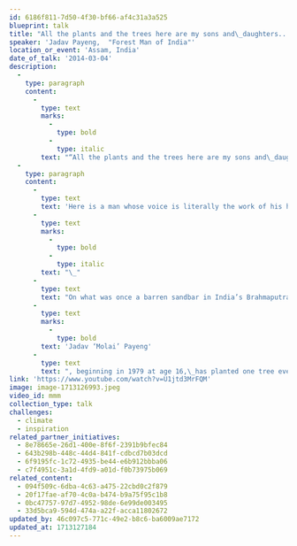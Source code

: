 ```yaml
---
id: 6186f811-7d50-4f30-bf66-af4c31a3a525
blueprint: talk
title: "All the plants and the trees here are my sons and\_daughters..."
speaker: 'Jadav Payeng,  "Forest Man of India"'
location_or_event: 'Assam, India'
date_of_talk: '2014-03-04'
description:
  -
    type: paragraph
    content:
      -
        type: text
        marks:
          -
            type: bold
          -
            type: italic
        text: "“All the plants and the trees here are my sons and\_daughters.\_They live peacefully.” \_\_"
  -
    type: paragraph
    content:
      -
        type: text
        text: 'Here is a man whose voice is literally the work of his hands and his heart.'
      -
        type: text
        marks:
          -
            type: bold
          -
            type: italic
        text: "\_"
      -
        type: text
        text: "On what was once a barren sandbar in India’s Brahmaputra River,\_"
      -
        type: text
        marks:
          -
            type: bold
        text: 'Jadav ‘Molai’ Payeng'
      -
        type: text
        text: ", beginning in 1979 at age 16,\_has planted one tree every day since, creating a thriving, 1600 acre forest \_– \_featuring four Bengal tigers and pure\_oxygen.\_"
link: 'https://www.youtube.com/watch?v=U1jtd3MrFQM'
image: image-1713126993.jpeg
video_id: mmm
collection_type: talk
challenges:
  - climate
  - inspiration
related_partner_initiatives:
  - 8e78665e-26d1-400e-8f6f-2391b9bfec84
  - 643b298b-448c-44d4-841f-cdbcd7b03dcd
  - 6f9195fc-1c72-4935-be44-e6b912bbba06
  - c7f4951c-3a1d-4fd9-a01d-f0b73975b069
related_content:
  - 094f509c-6dba-4c63-a475-22cbd0c2f879
  - 20f17fae-af70-4c0a-b474-b9a75f95c1b8
  - 0bc47757-97d7-4952-98de-6e99de003495
  - 33d5bca9-594d-474a-a22f-acca11802672
updated_by: 46c097c5-771c-49e2-b8c6-ba6009ae7172
updated_at: 1713127184
---
```

